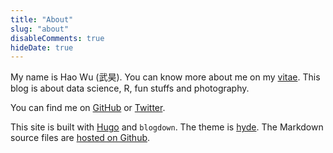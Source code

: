 ```yaml
---
title: "About"
slug: "about"
disableComments: true 
hideDate: true
---
```


My name is Hao Wu (武昊). You can know more about me on my [vitae](/vitae/). This blog is about data science, R, fun stuffs and photography.

You can find me on [GitHub](https://github.com/mohowu/) or [Twitter](http://twitter.com/wumoho). 

This site is built with [Hugo](https://gohugo.io) and `blogdown`. The theme is [hyde](https://github.com/spf13/hyde). The Markdown source files are [hosted on Github](https://github.com/mohowu/haowu).



